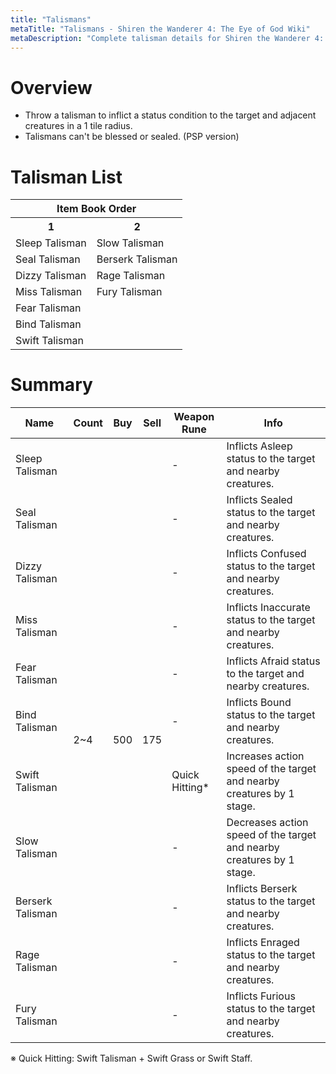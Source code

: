 ```yaml
---
title: "Talismans"
metaTitle: "Talismans - Shiren the Wanderer 4: The Eye of God Wiki"
metaDescription: "Complete talisman details for Shiren the Wanderer 4: The Eye of God and the Devil's Navel."
---
```


# Overview

- Throw a talisman to inflict a status condition to the target and adjacent creatures in a 1 tile radius.
- Talismans can't be blessed or sealed. (PSP version)

# Talisman List

<table class="itemListCentered">
  <tr>
    <th colspan="5">Item Book Order</th>
  </tr>
  <tr>
    <th>1</th>
    <th>2</th>
  </tr>
  <tr>
    <td class="highlightLightblue">Sleep Talisman</td>
    <td class="highlightLightblue">Slow Talisman</td>
  </tr>
  <tr>
    <td class="highlightLightblue">Seal Talisman</td>
    <td class="highlightLightblue">Berserk Talisman</td>
  </tr>
  <tr>
    <td class="highlightLightblue">Dizzy Talisman</td>
    <td class="highlightLightblue">Rage Talisman</td>
  </tr>
  <tr>
    <td class="highlightLightblue">Miss Talisman</td>
    <td class="highlightLightblue">Fury Talisman</td>
  </tr>
  <tr>
    <td class="highlightLightblue">Fear Talisman</td>
    <td></td>
  </tr>
  <tr>
    <td class="highlightLightblue">Bind Talisman</td>
    <td></td>
  </tr>
  <tr>
    <td class="highlightLightblue">Swift Talisman</td>
    <td></td>
  </tr>
</table>

# Summary

<table class="itemListCentered">
  <thead>
    <tr>
      <th>Name</th>
      <th>Count</th>
      <th>Buy</th>
      <th>Sell</th>
      <th>Weapon<br/>Rune</th>
      <th>Info</th>
    </tr>
  </thead>
  <tbody>
    <tr>
      <td class="highlightYellow">Sleep Talisman</td>
      <td rowspan="11">2~4</td>
      <td rowspan="11">500</td>
      <td rowspan="11">175</td>
      <td>-</td>
      <td class="leftText">Inflicts Asleep status to the target and nearby creatures.</td>
    </tr>
    <tr>
      <td class="highlightYellow">Seal Talisman</td>
      <td>-</td>
      <td class="leftText">Inflicts Sealed status to the target and nearby creatures.</td>
    </tr>
    <tr>
      <td class="highlightYellow">Dizzy Talisman</td>
      <td>-</td>
      <td class="leftText">Inflicts Confused status to the target and nearby creatures.</td>
    </tr>
    <tr>
      <td class="highlightYellow">Miss Talisman</td>
      <td>-</td>
      <td class="leftText">Inflicts Inaccurate status to the target and nearby creatures.</td>
    </tr>
    <tr>
      <td class="highlightYellow">Fear Talisman</td>
      <td>-</td>
      <td class="leftText">Inflicts Afraid status to the target and nearby creatures.</td>
    </tr>
    <tr>
      <td class="highlightYellow">Bind Talisman</td>
      <td>-</td>
      <td class="leftText">Inflicts Bound status to the target and nearby creatures.</td>
    </tr>
    <tr>
      <td class="highlightYellow">Swift Talisman</td>
      <td>Quick Hitting*</td>
      <td class="leftText">Increases action speed of the target and nearby creatures by 1 stage.</td>
    </tr>
    <tr>
      <td class="highlightYellow">Slow Talisman</td>
      <td>-</td>
      <td class="leftText">Decreases action speed of the target and nearby creatures by 1 stage.</td>
    </tr>
    <tr>
      <td class="highlightYellow">Berserk Talisman</td>
      <td>-</td>
      <td class="leftText">Inflicts Berserk status to the target and nearby creatures.</td>
    </tr>
    <tr>
      <td class="highlightYellow">Rage Talisman</td>
      <td>-</td>
      <td class="leftText">Inflicts Enraged status to the target and nearby creatures.</td>
    </tr>
    <tr>
      <td class="highlightYellow">Fury Talisman</td>
      <td>-</td>
      <td class="leftText">Inflicts Furious status to the target and nearby creatures.</td>
    </tr>
  </tbody>
</table>

<div class="tableNotes">
  <p>
    ※ Quick Hitting: Swift Talisman + Swift Grass or Swift Staff.
  </p>
</div>

